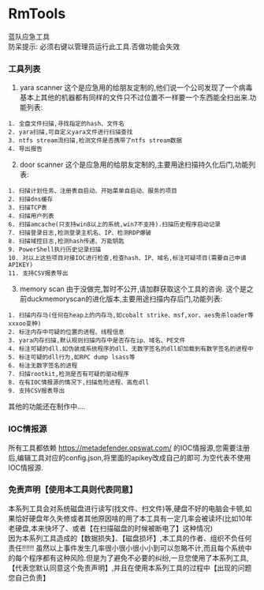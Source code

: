 # RmTools
蓝队应急工具  
防呆提示: 必须右键以管理员运行此工具.否做功能会失效
### 工具列表
1. yara scanner
这个是应急用的给朋友定制的,他们说一个公司发现了一个病毒基本上其他的机器都有同样的文件只不过位置不一样要一个东西能全扫出来.功能列表:
```
1. 全盘文件扫描,寻找指定的hash、文件名
2. yara扫描,可自定义yara文件进行扫描查找
3. ntfs stream流扫描,检测文件是否携带了ntfs stream数据
4. 导出报告
```

2. door scanner
这个是应急用的给朋友定制的,主要用途扫描持久化后门,功能列表:
```
1. 扫描计划任务、注册表自启动、开始菜单自启动、服务的项目
2. 扫描dns缓存
3. 扫描TCP表
4. 扫描用户列表
6. 扫描amcache(只支持win8以上的系统,win7不支持).扫描历史程序启动记录
7. 扫描登录日志,检测登录主机名、IP、检测RDP爆破
8. 扫描域控日志,检测hash传递、万能钥匙
9. PowerShell执行历史记录扫描
10. 对以上这些项目对接IOC进行检查,检查hash、IP、域名,标注可疑项目(需要自己申请APIKEY)
11. 支持CSV报表导出
```

3. memory scan
由于没做完,暂时不公开,请加群获取这个工具的咨询.
这个是之前duckmemoryscan的进化版本,主要用途扫描内存后门,功能列表:
```
1. 扫描内存马(任何在heap上的内存马,如cobalt strike、msf,xor、aes免杀loader等xxxoo变种)
2. 标注内存中可疑的位置的进程、线程信息
3. yara内存扫描,默认规则扫描内存中是否存在ip、域名、PE文件
4. 标注可疑的dll.如伪装成系统程序的dll、无数字签名的dll却加载到有数字签名的进程中
5. 标注可疑的dll行为,如RPC dump lsass等
6. 标注无数字签名的进程
7. 扫描rootkit,检测是否有可疑的驱动程序
8. 在有IOC情报源的情况下,扫描危险进程、高危dll
9. 支持CSV报表导出
```
其他的功能还在制作中....

### IOC情报源
所有工具都依赖 https://metadefender.opswat.com/ 的IOC情报源,您需要注册后,编辑工具对应的config.json,将里面的apikey改成自己的即可.为空代表不使用IOC情报源.

### 免责声明【使用本工具则代表同意】
本系列工具会对系统磁盘进行读写(找文件、扫文件)等,硬盘不好的电脑会卡顿,如果恰好硬盘年久失修或者其他原因啥的用了本工具有一定几率会被读坏(比如10年老硬盘,本来快坏了、或者【在扫描磁盘的时候被断电了】这种情况)  
因为本系列工具造成的【数据损失】、【磁盘损坏】,本工具的作者、组织不负任何责任!!!!!!
虽然以上事件发生几率很小很小很小小到可以忽略不计,而且每个系统中的每个程序都有这种风险.但是为了避免不必要的纠纷,一旦您使用了本系列工具,【代表您默认同意这个免责声明】,并且在使用本系列工具的过程中【出现的问题您自己负责】
